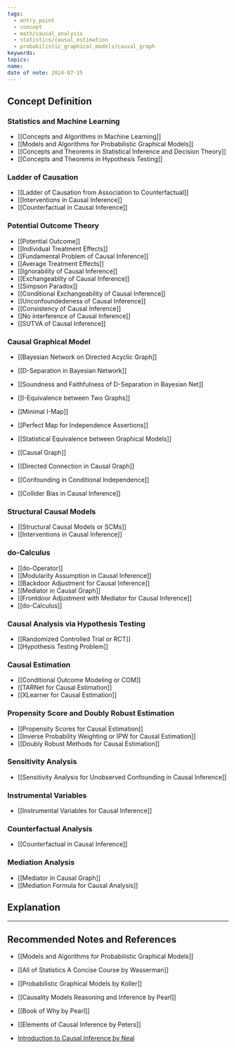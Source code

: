```yaml
---
tags:
  - entry_point
  - concept
  - math/causal_analysis
  - statistics/causal_estimation
  - probabilistic_graphical_models/causal_graph
keywords: 
topics: 
name: 
date of note: 2024-07-25
---
```


## Concept Definition

### Statistics and Machine Learning

- [[Concepts and Algorithms in Machine Learning]]
- [[Models and Algorithms for Probabilistic Graphical Models]]
- [[Concepts and Theorems in Statistical Inference and Decision Theory]]
- [[Concepts and Theorems in Hypothesis Testing]]

### Ladder of Causation

- [[Ladder of Causation from Association to Counterfactual]]
- [[Interventions in Causal Inference]]
- [[Counterfactual in Causal Inference]]


### Potential Outcome Theory

- [[Potential Outcome]]
- [[Individual Treatment Effects]]
- [[Fundamental Problem of Causal Inference]]
- [[Average Treatment Effects]]
- [[Ignorability of Causal Inference]]
- [[Exchangeablity of Causal Inference]]
- [[Simpson Paradox]]
- [[Conditional Exchangeability of Causal Inference]]
- [[Unconfoundedeness of Causal Inference]]
- [[Consistency of Causal Inference]]
- [[No interference of Causal Inference]]
- [[SUTVA of Causal Inference]]


### Causal Graphical Model

- [[Bayesian Network on Directed Acyclic Graph]]
- [[D-Separation in Bayesian Network]]
- [[Soundness and Faithfulness of D-Separation in Bayesian Net]]
- [[I-Equivalence between Two Graphs]]
- [[Minimal I-Map]]
- [[Perfect Map for Independence Assertions]]
- [[Statistical Equivalence between Graphical Models]]

- [[Causal Graph]]
- [[Directed Connection in Causal Graph]]
- [[Confounding in Conditional Independence]]
- [[Collider Bias in Causal Inference]]

### Structural Causal Models

- [[Structural Causal Models or SCMs]]
- [[Interventions in Causal Inference]]


### do-Calculus

- [[do-Operator]]
- [[Modularity Assumption in Causal Inference]]
- [[Backdoor Adjustment for Causal Inference]]
- [[Mediator in Causal Graph]]
- [[Frontdoor Adjustment with Mediator for Causal Inference]]
- [[do-Calculus]]

### Causal Analysis via Hypothesis Testing

- [[Randomized Controlled Trial or RCT]]
- [[Hypothesis Testing Problem]]

### Causal Estimation

- [[Conditional Outcome Modeling or COM]]
- [[TARNet for Causal Estimation]]
- [[XLearner for Causal Estimation]]


### Propensity Score and Doubly Robust Estimation

- [[Propensity Scores for Causal Estimation]]
- [[Inverse Probability Weighting or IPW for Causal Estimation]]
- [[Doubly Robust Methods for Causal Estimation]]

### Sensitivity Analysis

- [[Sensitivity Analysis for Unobserved Confounding in Causal Inference]]

### Instrumental Variables

- [[Instrumental Variables for Causal Inference]]

### Counterfactual Analysis

- [[Counterfactual in Causal Inference]]

### Mediation Analysis

- [[Mediator in Causal Graph]]
- [[Mediation Formula for Causal Analysis]]




## Explanation





-----------
##  Recommended Notes and References

- [[Models and Algorithms for Probabilistic Graphical Models]]


- [[All of Statistics A Concise Course by Wasserman]]
- [[Probabilistic Graphical Models by Koller]]
- [[Causality Models Reasoning and Inference by Pearl]]
- [[Book of Why by Pearl]]
- [[Elements of Causal Inference by Peters]]
- [Introduction to Causal Inference by Neal](https://www.bradyneal.com/causal-inference-course)